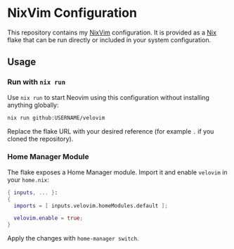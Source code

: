 # NixVim Configuration

This repository contains my [NixVim](https://github.com/nix-community/nixvim) configuration. It is provided as a [Nix](https://nixos.org/) flake that can be run directly or included in your system configuration.

## Usage

### Run with `nix run`

Use `nix run` to start Neovim using this configuration without installing anything globally:

```bash
nix run github:USERNAME/velovim
```

Replace the flake URL with your desired reference (for example `.` if you cloned the repository).

### Home Manager Module

The flake exposes a Home Manager module. Import it and enable `velovim` in your `home.nix`:

```nix
{ inputs, ... }:
{
  imports = [ inputs.velovim.homeModules.default ];

  velovim.enable = true;
}
```

Apply the changes with `home-manager switch`.
